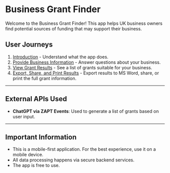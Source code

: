 # Business Grant Finder

Welcome to the Business Grant Finder! This app helps UK business owners find potential sources of funding that may support their business.

## User Journeys

1. [Introduction](docs/journeys/introduction.md) - Understand what the app does.
2. [Provide Business Information](docs/journeys/provide-business-information.md) - Answer questions about your business.
3. [View Grant Results](docs/journeys/view-grant-results.md) - See a list of grants suitable for your business.
4. [Export, Share, and Print Results](docs/journeys/export-and-share-results.md) - Export results to MS Word, share, or print the full grant information.

---

## External APIs Used

- **ChatGPT via ZAPT Events**: Used to generate a list of grants based on user input.

---

## Important Information

- This is a mobile-first application. For the best experience, use it on a mobile device.
- All data processing happens via secure backend services.
- The app is free to use.